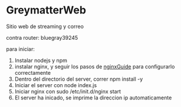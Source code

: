 # GreymatterWeb
 Sitio web de streaming y correo

contra router: bluegray39245

para iniciar:

1. Instalar nodejs y npm
2. instalar nginx, y seguir los pasos de [nginxGuide](nginxGuide.md) para configurarlo correctamente
3. Dentro del directorio del server, correr npm install -y
4. Iniciar el server con node index.js
5. Iniciar nginx con sudo /etc/init.d/nginx start
6. El server ha inicado, se imprime la direccion ip automaticamente